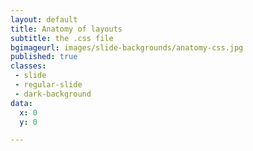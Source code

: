 ```yaml
---
layout: default
title: Anatomy of layouts
subtitle: the .css file
bgimageurl: images/slide-backgrounds/anatomy-css.jpg
published: true
classes:
 - slide
 - regular-slide
 - dark-background
data:
  x: 0
  y: 0

---
```


